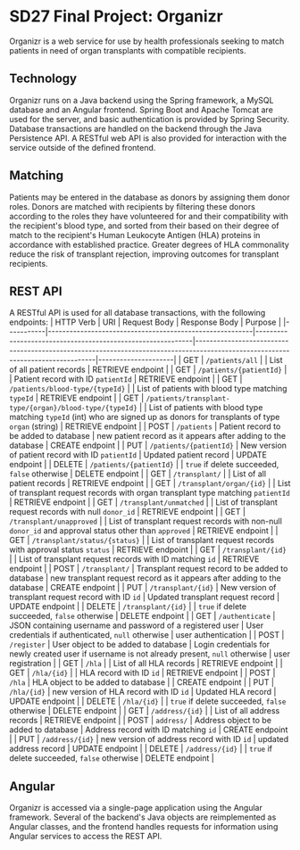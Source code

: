 # SD27 Final Project: Organizr

Organizr is a web service for use by health professionals seeking to match patients in need of organ transplants with compatible recipients.

## Technology
Organizr runs on a Java backend using the Spring framework, a MySQL database and an Angular frontend. Spring Boot and Apache Tomcat are used for the server, and basic authentication is provided by Spring Security. Database transactions are handled on the backend through the Java Persistence API. A RESTful web API is also provided for interaction with the service outside of the defined frontend.

## Matching
Patients may be entered in the database as donors by assigning them donor roles. Donors are matched with recipients by filtering these donors according to the roles they have volunteered for and their compatibility with the recipient's blood type, and sorted from their based on their degree of match to the recipient's Human Leukocyte Antigen (HLA) proteins in accordance with established practice. Greater degrees of HLA commonality reduce the risk of transplant rejection, improving outcomes for transplant recipients.

## REST API
A RESTful API is used for all database transactions, with the following endpoints:
| HTTP Verb | URI                                                     | Request Body                                               | Response Body                                                                                                                  | Purpose             |
|-----------|---------------------------------------------------------|------------------------------------------------------------|--------------------------------------------------------------------------------------------------------------------------------|---------------------|
| GET       | `/patients/all`                                         |                                                            | List of all patient records                                                                                                    | RETRIEVE endpoint   |
| GET       | `/patients/{patientId}`                                 |                                                            | Patient record with ID `patientId`                                                                                             | RETRIEVE endpoint   |
| GET       | `/patients/blood-type/{typeId}`                         |                                                            | List of patients with blood type matching `typeId`                                                                             | RETRIEVE endpoint   |
| GET       | `/patients/transplant-type/{organ}/blood-type/{typeId}` |                                                            | List of patients with blood type matching `typeId` (int) who are signed up as donors for transplants of type `organ` (string)  | RETRIEVE endpoint   |
| POST      | `/patients`                                             | Patient record to be added to database                     | new patient record as it appears after adding to the database                                                                  | CREATE endpoint     |
| PUT       | `/patients/{patientId}`                                 | New version of patient record with ID `patientId`          | Updated patient record                                                                                                         | UPDATE endpoint     |
| DELETE    | `/patients/{patientId}`                                 |                                                            | `true` if delete succeeded, `false` otherwise                                                                                  | DELETE endpoint     |
| GET       | `/transplant/`                                          |                                                            | List of all patient records                                                                                                    | RETRIEVE endpoint   |
| GET       | `/transplant/organ/{id}`                                |                                                            | List of transplant request records with organ transplant type matching `patientId`                                             | RETRIEVE endpoint   |
| GET       | `/transplant/unmatched`                                 |                                                            | List of transplant request records with null `donor_id`                                                                        | RETRIEVE endpoint   |
| GET       | `/transplant/unapproved`                                |                                                            | List of transplant request records with non-null `donor_id` and approval status other than `approved`                          | RETRIEVE endpoint   |
| GET       | `/transplant/status/{status}`                           |                                                            | List of transplant request records with approval status `status`                                                               | RETRIEVE endpoint   |
| GET       | `/transplant/{id}`                                      |                                                            | List of transplant request records with ID matching  `id`                                                                      | RETRIEVE endpoint   |
| POST      | `/transplant/`                                          | Transplant request record to be added to database          | new transplant request record as it appears after adding to the database                                                       | CREATE endpoint     |
| PUT       | `/transplant/{id}`                                      | New version of transplant request record with ID  `id`     | Updated transplant request record                                                                                              | UPDATE endpoint     |
| DELETE    | `/transplant/{id}`                                      |                                                            | `true`  if delete succeeded,  `false`  otherwise                                                                               | DELETE endpoint     |
| GET       | `/authenticate`                                         | JSON containing username and password of a registered user | User credentials if authenticated, `null` otherwise                                                                            | user authentication |
| POST      | `/register`                                             | User object to be added to database                        | Login credentials for newly created user if username is not already present, `null` otherwise                                  | user registration   |
| GET       | `/hla`                                                  |                                                            | List of all HLA records                                                                                                        | RETRIEVE endpoint   |
| GET       | `/hla/{id}`                                             |                                                            | HLA record with ID  `id`                                                                                                       | RETRIEVE endpoint   |
| POST      | `/hla`                                                  | HLA object to be added to database                         |                                                                                                                                | CREATE endpoint     |
| PUT       | `/hla/{id}`                                             | new version of HLA record with ID `id`                     | Updated HLA record                                                                                                             | UPDATE endpoint     |
| DELETE    | `/hla/{id}`                                             |                                                            | `true`  if delete succeeded,  `false`  otherwise                                                                               | DELETE endpoint     |
| GET       | `/address/{id}`                                         |                                                            | List of all address records                                                                                                    | RETRIEVE endpoint   |
| POST      | `address/`                                              | Address object to be added to database                     | Address record with ID matching `id`                                                                                           | CREATE endpoint     |
| PUT       | `/address/{id}`                                         | new version of address record with ID `id`                 | updated address record                                                                                                         | UPDATE endpoint     |
| DELETE    | `/address/{id}`                                         |                                                            | `true`  if delete succeeded,  `false`  otherwise                                                                               | DELETE endpoint     |

## Angular
Organizr is accessed via a single-page application using the Angular framework. Several of the backend's Java objects are reimplemented as Angular classes, and the frontend handles requests for information using Angular services to access the REST API.
